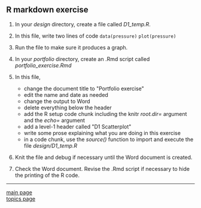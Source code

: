 
R markdown exercise
-------------------

1.  In your *design* directory, create a file called *D1\_temp.R*.
2.  In this file, write two lines of code
    `data(pressure)`
    `plot(pressure)`
3.  Run the file to make sure it produces a graph.
4.  In your *portfolio* directory, create an .Rmd script called *portfolio\_exercise.Rmd*
5.  In this file,
    -   change the document title to "Portfolio exercise"
    -   edit the name and date as needed
    -   change the output to Word
    -   delete everything below the header
    -   add the R setup code chunk including the knitr *root.dir=* argument and the *echo=* argument
    -   add a level-1 header called "D1 Scatterplot"
    -   write some prose explaining what you are doing in this exercise
    -   in a code chunk, use the *source()* function to import and execute the file *design/D1\_temp.R*

6.  Knit the file and debug if necessary until the Word document is created.
7.  Check the Word document. Revise the .Rmd script if necessary to hide the printing of the R code.

------------------------------------------------------------------------

[main page](../README.md)<br> [topics page](../README-by-topic.md)
